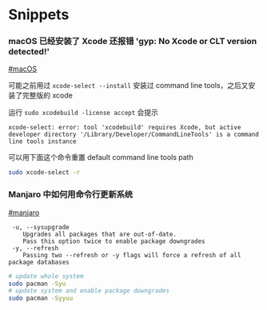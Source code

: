 # Snippets


### macOS 已经安装了 Xcode 还报错 'gyp: No Xcode or CLT version detected!'

[#macOS]()

可能之前用过 `xcode-select --install` 安装过 command line tools，之后又安装了完整版的 xcode

运行 `sudo xcodebuild -license accept` 会提示

```
xcode-select: error: tool 'xcodebuild' requires Xcode, but active developer directory '/Library/Developer/CommandLineTools' is a command line tools instance
```

可以用下面这个命令重置 default command line tools path

```bash
sudo xcode-select -r
```


### Manjaro 中如何用命令行更新系统

[#manjaro]()

```
 -u, --sysupgrade
    Upgrades all packages that are out-of-date.
    Pass this option twice to enable package downgrades
 -y, --refresh
    Passing two --refresh or -y flags will force a refresh of all package databases
```

```bash
# update whole system
sudo pacman -Syu
# update system and enable package downgrades
sudo pacman -Syyuu
```
